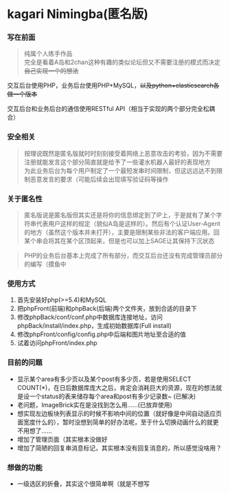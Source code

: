 kagari Nimingba(匿名版)
======================

### 写在前面

>纯属个人练手作品   
>完全是看着A岛和2chan这种有趣的类似论坛但又不需要注册的模式而决定~~自己实现一个的想法~~     

交互后台使用PHP，业务后台使用PHP+MySQL，~~以及python+elasticsearch各做一个版本~~    

交互后台和业务后台的通信使用RESTful API（相当于实现的两个部分完全松耦合）    

### 安全相关

>按理说既然是匿名版就时时刻刻接受着网络上恶意攻击的考验，因为不需要注册就能发言这个部分简直就是给予了一些灌水机器人最好的表现地方    
>为此业务后台为每个用户制定了一个最短发串时间限制，但这远远达不到限制恶意发言的要求（可能后续会出现填写验证码等操作    

### 关于匿名性
>匿名版说是匿名版但其实还是将你的信息绑定到了IP上，于是就有了某个字符串代表用户这样的规定（貌似A岛是这样的）。然后有个认证User-Agent的地方（虽然这个版本并未打开），主要是限制某些非法的客户端应用。回某个串会将其在某个区顶起来，但是也可以加上SAGE让其保持下沉状态

>PHP的业务后台基本上完成了所有部分，而交互后台还没有完成管理员部分的编写（摸鱼中     

### 使用方式

1. 首先安装好php(>=5.4)和MySQL
2. 把phpFront(前端)和phpBack(后端)两个文件夹，放到合适的目录下
3. 修改phpBack/conf/conf.php中数据库连接地址，访问phpBack/install/index.php，生成初始数据库(Full install)
4. 修改phpFront/config/config.php中后端和图片地址至合适的值
5. 试着访问phpFront/index.php

### 目前的问题

* 显示某个area有多少页以及某个post有多少页，若是使用SELECT COUNT(*)，在日后数据库庞大之后，肯定会消耗巨大的资源，现在的想法就是设一个status的表来储存每个area和post有多少记录数~ (已解决)
* 老问题，ImageBrick实在是没找到怎么用……(已放弃使用)
* 想实现左边板块列表显示的时候不影响中间的位置（就好像是中间自动适应页面宽度什么的），暂时没想到简单的好办法呢，至于什么切换动画什么的就更不用想了……
* 增加了管理页面（其实根本没做好
* 增加了简陋的回复串消息标记，其实根本没有回复消息的，所以感觉没啥用？

### 想做的功能

* 一级选区的折叠，其实这个很简单啊（就是不想写